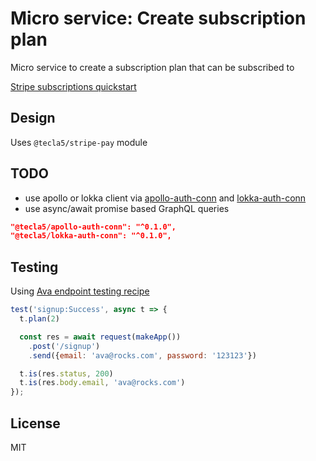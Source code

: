 # Micro service: Create subscription plan

Micro service to create a subscription plan that can be subscribed to

[Stripe subscriptions quickstart](https://stripe.com/docs/subscriptions/quickstart)

## Design

Uses  `@tecla5/stripe-pay` module

## TODO

- use apollo or lokka client via [apollo-auth-conn]() and [lokka-auth-conn]()
- use async/await promise based GraphQL queries

```json
"@tecla5/apollo-auth-conn": "^0.1.0",
"@tecla5/lokka-auth-conn": "^0.1.0",
```

## Testing

Using [Ava endpoint testing recipe](https://github.com/avajs/ava/blob/master/docs/recipes/endpoint-testing.md)

```js
test('signup:Success', async t => {
  t.plan(2)

  const res = await request(makeApp())
    .post('/signup')
    .send({email: 'ava@rocks.com', password: '123123'})

  t.is(res.status, 200)
  t.is(res.body.email, 'ava@rocks.com')
});
```

## License

MIT
